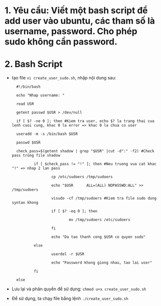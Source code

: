 # 1. Yêu cầu: Viết một bash script để add user vào ubuntu, các tham số là username, password. Cho phép sudo không cần password.
# 2. Bash Script
- tạo file `vi create_user_sudo.sh`, nhập nội dung sau:

        #!/bin/bash

        echo "Nhap username: "

        read USR

        getent passwd $USR > /dev/null

        if [ $? -ne 0 ]; then #Kiem tra user, echo $? la trang thai cua lenh cuoi cung, khac 0 la error => khac 0 la chua co user

        useradd -m -s /bin/bash $USR
        
        passwd $USR
        
        check_pass=$(getent shadow | grep "$USR" |cut -d":" -f2) #Check pass trong file shadow
        
                if [ $check_pass != "!" ]; then #Neu truong vua cat khac "!" => nhap 2 lan pass

                        cp /etc/sudoers /tmp/sudoers
                        
                        echo "$USR      ALL=(ALL) NOPASSWD:ALL" >> /tmp/sudoers
                        
                        visudo -cf /tmp/sudoers #Kiem tra file sudo dung syntax khong
                        
                        if [ $? -eq 0 ]; then
                        
                                mv /tmp/sudoers /etc/sudoers

                        fi
                        
                        echo "Da tao thanh cong $USR co quyen sudo"
                        
                else
                
                        userdel -r $USR
                        
                        echo "Password khong giong nhau, tao lai user"
                        
                fi
                
        else



- Lưu lại và phân quyền để sử dụng: `chmod u+x create_user_sudo.sh`
- Để sử dụng, ta chạy file bằng lệnh `./create_user_sudo.sh`

